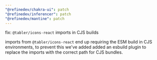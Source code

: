 ```yaml
---
"@refinedev/chakra-ui": patch
"@refinedev/inferencer": patch
"@refinedev/mantine": patch
---
```


fix: `@tabler/icons-react` imports in CJS builds

imports from `@tabler/icons-react` end up requiring the ESM build in CJS environments, to prevent this we've added added an esbuild plugin to replace the imports with the correct path for CJS bundles.
